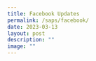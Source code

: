 ```yaml
---
title: Facebook Updates
permalink: /saps/facebook/
date: 2023-03-13
layout: post
description: ""
image: ""
---
```

